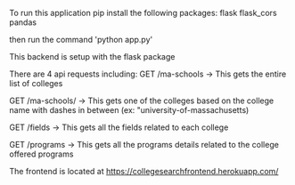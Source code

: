 To run this application pip install the following packages:
flask
flask_cors
pandas

then run the command 'python app.py'

This backend is setup with the flask package

There are 4 api requests including:
GET /ma-schools -> This gets the entire list of colleges

GET /ma-schools/<name>  -> This gets one of the colleges based on the college name with dashes in between (ex: "university-of-massachusetts)

GET /fields -> This gets all the fields related to each college

GET /programs -> This gets all the programs details related to the college offered programs

The frontend is located at https://collegesearchfrontend.herokuapp.com/